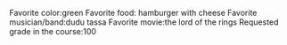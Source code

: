 Favorite color:green 
Favorite food: hamburger with cheese
Favorite musician/band:dudu tassa 
Favorite movie:the lord of the rings 
Requested grade in the course:100 
